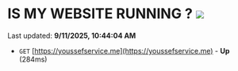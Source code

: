 # IS MY WEBSITE RUNNING ? [![](https://img.shields.io/static/v1?label=Sponsor&message=%E2%9D%A4&logo=GitHub&color=%23fe8e86)](https://github.com/sponsors/Youssef-Lehmam)

Last updated: **9/11/2025, 10:44:04 AM**

- `GET` [https://youssefservice.me](https://youssefservice.me) - **Up** (284ms)
